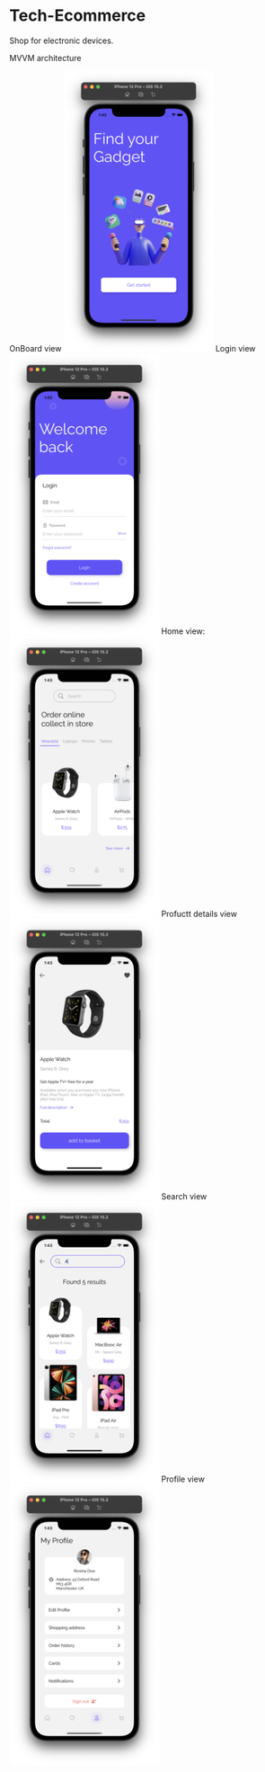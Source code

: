 # Tech-Ecommerce

Shop for electronic devices.


MVVM architecture



OnBoard view
<img src="screenShots/onBoardView.png" height="500" alt="Screenshot"/>
Login view
<img src="screenShots/LoginView.png" height="500" alt="Screenshot"/>
Home view:
 <img src="screenShots/HomeView.png" height="500" alt="Screenshot"/>
Profuctt details view
<img src="screenShots/productDetailsView.png" height="500" alt="Screenshot"/>
Search view
<img src="screenShots/SearchView.png" height="500" alt="Screenshot"/>
Profile view
<img src="screenShots/ProfileView.png" height="500" alt="Screenshot"/>

